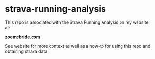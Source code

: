 # strava-running-analysis
This repo is associated with the Strava Running Analysis on my website  
at:

[**zoemcbride.com**
](zoemcbride.com)

See website for more context as well as a how-to for using this repo and  
 obtaining strava data.

